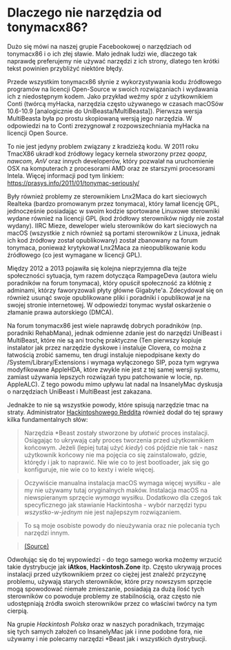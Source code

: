 # Dlaczego nie narzędzia od tonymacx86?

Dużo się mówi na naszej grupie Facebookowej o narzędziach od tonymacx86 i o ich złej sławie. Mało jednak ludzi wie, dlaczego tak naprawdę preferujemy nie używać narzędzi z ich strony, dlatego ten krótki tekst powinien przybliżyć niektóre błędy.

Przede wszystkim tonymacx86 słynie z wykorzystywania kodu źródłowego  programów na licencji Open-Source w swoich rozwiązaniach i wydawania ich z niedostępnym kodem. Jako przykład weźmy spór z użytkownikiem Conti (twórcą myHacka, narzędzia często używanego w czasach macOSów 10.6-10.9 [analogicznie do UniBeasta/MultiBeasta]). Pierwsza wersja MultiBeasta była po prostu skopiowaną wersją jego narzędzia. W odpowiedzi na to Conti zrezygnował z rozpowszechniania myHacka na licencji Open Source.

To nie jest jedyny problem związany z kradzieżą kodu. W 2011 roku TmacX86 ukradł kod źródłowy legacy kernela stworzony przez *qoopz, nawcom, AnV* oraz innych developerów, który pozwalał na uruchomienie OSX na komputerach z procesorami AMD oraz ze starszymi procesorami Intela. Więcej informacji pod tym linkiem: https://prasys.info/2011/01/tonymac-seriously/

Były również problemy ze sterownikiem Lnx2Maca do kart sieciowych Realteka (bardzo promowanym przez tonymaca), który łamał licencję GPL, jednocześnie posiadając w swoim kodzie sportowane Linuxowe sterowniki wydane również na licencji GPL (kod źródłowy sterowników nigdy nie został wydany). IIRC Mieze, deweloper wielu sterowników do kart sieciowych na macOS (wszystkie z nich również są portami sterowników z Linuxa, jednak ich kod źródłowy został opublikowany) został zbanowany na forum tonymaca, ponieważ krytykował Lnx2Maca za nieopublikowanie kodu źródłowego (co jest wymagane w licencji GPL).

Między 2012 a 2013 pojawiła się kolejna nieprzyjemna dla tejże społeczności sytuacja, tym razem dotycząca RampageDeva (autora wielu poradników na forum tonymaca), który opuścił społeczność za kłótnię z adminami, którzy faworyzowali płyty główne Gigabyte'a. Zdecydował się on również usunąć swoje opublikowane pliki i poradniki i opublikował je na swojej stronie internetowej. W odpowiedzi tonymac wysłał oskarżenie o złamanie prawa autorskiego (DMCA).

Na forum tonymacx86 jest wiele naprawdę dobrych poradników (np. poradniki RehabMana), jednak odmienne zdanie jest do narzędzi UniBeast i MultiBeast, które nie są ani trochę praktyczne (Ten pierwszy kopiuje instalator jak przez narzędzie dyskowe i instaluje Clovera, co można z łatwością zrobić samemu, ten drugi instaluje niepodpisane kexty do /System/Library/Extensions i wymaga wyłączonego SIP, poza tym wgrywa modyfikowane AppleHDA, które zwykle nie jest z tej samej wersji systemu, zamiast używania lepszych rozwiązań typu patchowanie w locie, np. AppleALC). Z tego powodu mimo upływu lat nadal na InsanelyMac dyskusja o narzędziach UniBeast i MultiBeast jest zakazana.

Jednakże to nie są wszystkie powody, które spisują narzędzie tmac na straty. Administrator [Hackintoshowego Reddita](https://www.reddit.com/r/hackintosh/ "Reddit Hackintosh") również dodał do tej sprawy kilka fundamentalnych słów:

>Narzędzia \*Beast zostały stworzone by *ułatwić* proces instalacji. Osiągając to ukrywają cały proces tworzenia przed użytkownikiem końcowym. Jeżeli (lepiej tutaj użyć *kiedy*) coś pójdzie nie tak - nasz użytkownik końcowy nie ma pojęcia co się zainstalowało, gdzie, którędy i jak to naprawić. Nie wie co to jest bootloader, jak się go konfiguruje, nie wie co to kexty i wiele więcej.

>Oczywiście manualna instalacja macOS wymaga więcej wysiłku - ale my nie używamy tutaj oryginalnych maków. Instalacja macOS na niewspieranym sprzęcie *wymaga* wysiłku. Dodatkowo dla czegoś tak specyficznego jak stawianie Hackintosha  - wybór narzędzi typu *wszystko-w-jednym* nie jest najlepszym rozwiązaniem.

>To są moje osobiste powody do nieużywania oraz nie polecania tych narzędzi innym.

>[(Source)](https://www.reddit.com/r/hackintosh/comments/6enbsf/differences_between_tonymac_insanelymac_others/dibm4pu)

Odwołując się do tej wypowiedzi - do tego samego worka możemy wrzucić takie dystrybucje jak **iAtkos**, **Hackintosh.Zone** itp. Często ukrywają proces instalacji przed użytkownikiem przez co ciężej jest znaleźć przyczynę problemu, używają starych sterowników, które przy nowszysm sprzęcie mogą spowodować niemałe zmieszanie, posiadają za dużą ilość tych sterowników co powoduje problemy ze stabilnością, oraz często nie udostępniają źródła swoich sterowników przez co właściwi twórcy na tym cierpią.

Na grupie *Hackintosh Polska* oraz w naszych poradnikach, trzymając się tych samych założeń co InsanelyMac jak i inne podobne fora, nie używamy i nie polecamy narzędzi \*Beast jak i wszystkich dystrybucji.
